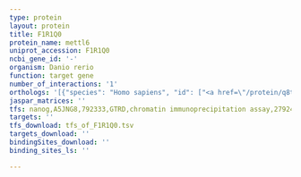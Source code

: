 ```yaml
---
type: protein
layout: protein
title: F1R1Q0
protein_name: mettl6
uniprot_accession: F1R1Q0
ncbi_gene_id: '-'
organism: Danio rerio
function: target gene
number_of_interactions: '1'
orthologs: '[{"species": "Homo sapiens", "id": ["<a href=\"/protein/q8tcb7\">Q8TCB7</a>"]}, {"species": "Mus musculus", "id": ["<a href=\"/protein/q8bvh9\">Q8BVH9</a>"]}, {"species": "Rattus norvegicus", "id": ["<a href=\"/protein/q6axu8\">Q6AXU8</a>"]}, {"species": "Drosophila melanogaster", "id": ["<a href=\"/protein/a1zay5\">A1ZAY5</a>"]}, {"species": "Caenorhabditis elegans", "id": ["<a href=\"/protein/q23383\">Q23383</a>"]}]'
jaspar_matrices: ''
tfs: nanog,A5JNG8,792333,GTRD,chromatin immunoprecipitation assay,27924024%5Buid%5D,No
targets: ''
tfs_download: tfs_of_F1R1Q0.tsv
targets_download: ''
bindingSites_download: ''
binding_sites_ls: ''

---
```

